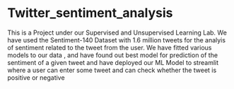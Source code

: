 # Twitter_sentiment_analysis
This is a Project under our Supervised and Unsupervised Learning Lab. We have used the Sentiment-140 Dataset with 1.6 million tweets for the analyis of sentiment related to the tweet from the user. We have fitted various models to our data , and have found out best model for prediction of the sentiment of a given tweet and have deployed our ML Model to streamlit where a user can enter some tweet and can check whether the tweet is positive or negative
